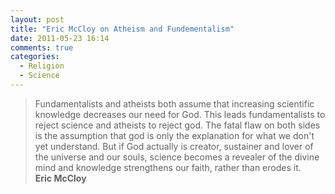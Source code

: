 ```yaml
---
layout: post
title: "Eric McCloy on Atheism and Fundementalism"
date: 2011-05-23 16:14
comments: true
categories:
  - Religion
  - Science
---
```

<blockquote>
Fundamentalists and atheists both assume that increasing scientific knowledge decreases our need for God. This leads fundamentalists to reject science and atheists to reject god. The fatal flaw on both sides is the assumption that god is only the explanation for what we don't yet understand. But if God actually is creator, sustainer and lover of the universe and our souls, science becomes a revealer of the divine mind and knowledge strengthens our faith, rather than erodes it.

<footer><strong>Eric McCloy</strong></footer>
</blockquote>